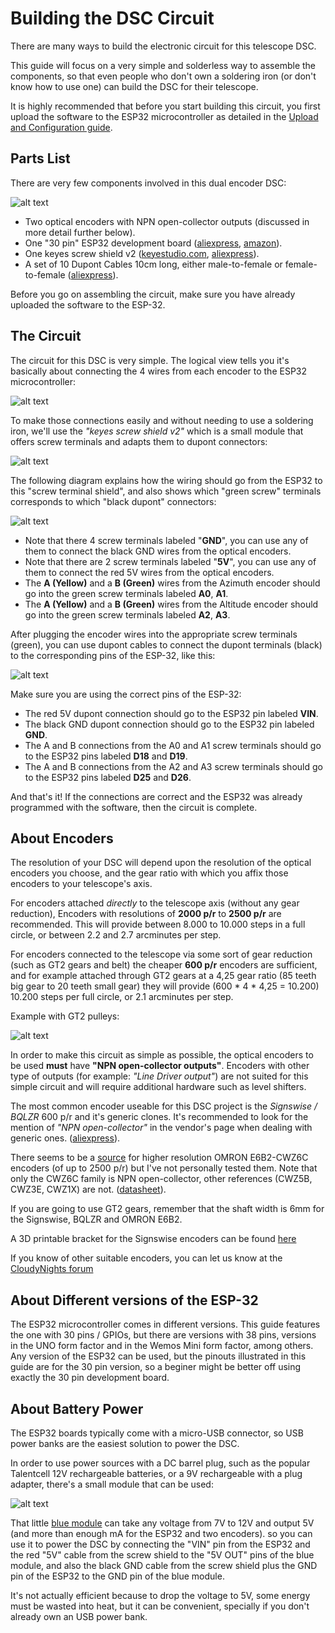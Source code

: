 # Building the DSC Circuit

There are many ways to build the electronic circuit for this telescope DSC.

This guide will focus on a very simple and solderless way to assemble the components, so that even people who don't own a soldering iron (or don't know how to use one) can build the DSC for their telescope.

It is highly recommended that before you start building this circuit, you first upload the software to the ESP32 microcontroller as detailed in the [Upload and Configuration guide](https://github.com/vlaate/DobsonianDSC/blob/master/docs/UploadConfigure.md).

## Parts List

There are very few components involved in this dual encoder DSC:

![alt text](https://raw.githubusercontent.com/vlaate/DobsonianDSC/master/img/components.jpg "Parts List")

  * Two optical encoders with NPN open-collector outputs (discussed in more detail further below).
  * One "30 pin" ESP32 development board ([aliexpress](https://www.aliexpress.com/item/32800930387.html), [amazon](https://www.amazon.com/dp/B079PVCF2G)).
  * One keyes screw shield v2 ([keyestudio.com](https://www.keyestudio.com/), [aliexpress](https://www.aliexpress.com/item/2030646961.html)).
  * A set of 10 Dupont Cables 10cm long, either male-to-female or female-to-female ([aliexpress](https://www.aliexpress.com/item/32798042976.html)).

Before you go on assembling the circuit, make sure you have already uploaded the software to the ESP-32.


## The Circuit

The circuit for this DSC is very simple. The logical view tells you it's basically about connecting the 4 wires from each encoder to the ESP32 microcontroller:

![alt text](https://raw.githubusercontent.com/vlaate/DobsonianDSC/master/img/Circuit_ESP32S.png "Logic Circuit")

To make those connections easily and without needing to use a soldering iron, we'll use the *"keyes screw shield v2"* which is a small module that offers screw terminals and adapts them to dupont connectors:

![alt text](https://raw.githubusercontent.com/vlaate/DobsonianDSC/master/img/keyes_screw_shield.jpg "keyes screw shield")

The following diagram explains how the wiring should go from the ESP32 to this "screw terminal shield", and also shows which "green screw" terminals corresponds to which "black dupont" connectors:

![alt text](https://raw.githubusercontent.com/vlaate/DobsonianDSC/master/img/solderless.jpg "Solderless Circuit")

  * Note that there 4 screw terminals labeled "**GND**", you can use any of them to connect the black GND wires from the optical encoders.
  * Note that there are 2 screw terminals labeled "**5V**", you can use any of them to connect the red 5V wires from the optical encoders.
  * The **A (Yellow)** and a **B (Green)** wires from the Azimuth encoder should go into the green screw terminals labeled **A0**, **A1**.
  * The **A (Yellow)** and a **B (Green)** wires from the Altitude encoder should go into the green screw terminals labeled **A2**, **A3**.

After plugging the encoder wires into the appropriate screw terminals (green), you can use dupont cables to connect the dupont terminals (black) to the corresponding pins of the ESP-32, like this:

![alt text](https://raw.githubusercontent.com/vlaate/DobsonianDSC/master/img/connected_2.jpg "Solderless")

Make sure you are using the correct pins of the ESP-32: 
  * The red 5V dupont connection should go to the ESP32 pin labeled **VIN**.
  * The black GND dupont connection should go to the ESP32 pin labeled **GND**.
  * The A and B connections from the A0 and A1 screw terminals should go to the ESP32 pins labeled **D18** and **D19**.
  * The A and B connections from the A2 and A3 screw terminals should go to the ESP32 pins labeled **D25** and **D26**.

And that's it! If the connections are correct and the ESP32 was already programmed with the software, then the circuit is complete.


## About Encoders

The resolution of your DSC will depend upon the resolution of the optical encoders you choose, and the gear ratio with which you affix those encoders to your telescope's axis.

For encoders attached *directly* to the telescope axis (without any gear reduction), Encoders with resolutions of **2000 p/r** to **2500 p/r** are recommended. This will provide between 8.000 to 10.000 steps in a full circle, or between 2.2 and 2.7 arcminutes per step. 

For encoders connected to the telescope via some sort of gear reduction (such as GT2 gears and belt) the cheaper **600 p/r** encoders are sufficient, and for example attached through GT2 gears at a 4,25 gear ratio (85 teeth big gear to 20 teeth small gear) they will provide (600 * 4 * 4,25 = 10.200) 10.200 steps per full circle, or 2.1 arcminutes per step.

Example with GT2 pulleys:

![alt text](https://github.com/vlaate/DobsonianDSC/blob/master/img/full_close.jpg "Close up AZ")

In order to make this circuit as simple as possible, the optical encoders to be used **must** have **"NPN open-collector outputs"**. Encoders with other type of outputs (for example: *"Line Driver output"*) are not suited for this simple circuit and will require additional hardware such as level shifters.

The most common encoder useable for this DSC project is the *Signswise / BQLZR* 600 p/r and it's generic clones. It's recommended to look for the mention of *"NPN open-collector"* in the vendor's page when dealing with generic ones. ([aliexpress](https://www.aliexpress.com/item/32669741048.html)). 

There seems to be a [source](https://www.aliexpress.com/item/32961497880.html) for higher resolution OMRON E6B2-CWZ6C encoders (of up to 2500 p/r) but I've not personally tested them. Note that only the CWZ6C family is NPN open-collector, other references (CWZ5B, CWZ3E, CWZ1X) are not. ([datasheet](http://www.ia.omron.com/data_pdf/cat/e6b2-c_ds_e_6_1_csm491.pdf)).

If you are going to use GT2 gears, remember that the shaft width is 6mm for the Signswise, BQLZR and OMRON E6B2.

A 3D printable bracket for the Signswise encoders can be found [here](https://www.cloudynights.com/topic/589521-37-dobsonian-dsc-for-diy-makers/page-5#entry8724826)

If you know of other suitable encoders, you can let us know at the [CloudyNights forum](https://www.cloudynights.com/topic/589521-37-dobsonian-dsc-for-diy-makers/)


## About Different versions of the ESP-32

The ESP32 microcontroller comes in different versions. This guide features the one with 30 pins / GPIOs, but there are versions with 38 pins, versions in the UNO form factor and in the Wemos Mini form factor, among others. Any version of the ESP32 can be used, but the pinouts illustrated in this guide are for the 30 pin version, so a beginer might be better off using exactly the 30 pin development board.


## About Battery Power

The ESP32 boards typically come with a micro-USB connector, so USB power banks are the easiest solution to power the DSC.

In order to use power sources with a DC barrel plug, such as the popular Talentcell 12V rechargeable batteries, or a 9V rechargeable with a plug adapter, there's a small module that can be used:

![alt text](https://raw.githubusercontent.com/vlaate/DobsonianDSC/master/img/battery_options.jpg "Battery")

That little [blue module](https://www.aliexpress.com/item/32806774850.html) can take any voltage from 7V to 12V and output 5V (and more than enough mA for the ESP32 and two encoders). so you can use it to power the DSC by connecting the "VIN" pin from the ESP32 and the red "5V" cable from the screw shield to the "5V OUT" pins of the blue module, and also the black GND cable from the screw shield plus the GND pin of the ESP32 to the GND pin of the blue module.

It's not actually efficient because to drop the voltage to 5V, some energy must be wasted into heat, but it can be convenient, specially if you don't already own an USB power bank.
